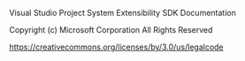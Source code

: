 Visual Studio Project System Extensibility SDK Documentation

Copyright (c) Microsoft Corporation
All Rights Reserved

https://creativecommons.org/licenses/by/3.0/us/legalcode

